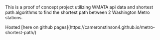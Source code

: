 <p>This is a proof of concept project utilizing WMATA api data and shortest path algorithms to find the shortest path between 2 Washington Metro stations.</p>

<p>Hosted [here on github pages](https://cameronstinson4.github.io/metro-shortest-path/) </a></p>